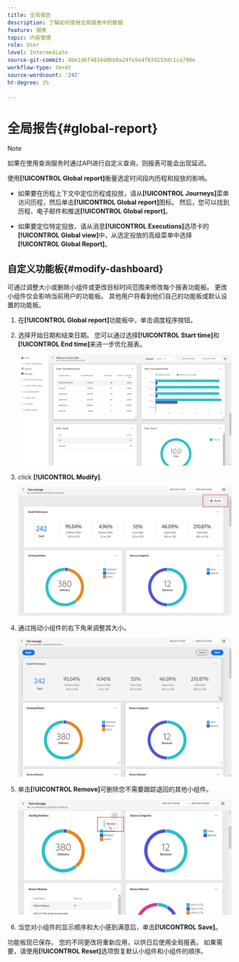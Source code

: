 ```yaml
---
title: 全局报告
description: 了解如何使用全局报表中的数据
feature: 报表
topic: 内容管理
role: User
level: Intermediate
source-git-commit: 4be1d6f4034a0bb0a24fe5e4f634253dc1ca798e
workflow-type: tm+mt
source-wordcount: '242'
ht-degree: 2%

---
```


# 全局报告{#global-report}

>[!NOTE]
>
> 如果在使用查询服务时通过API进行自定义查询，则报表可能会出现延迟。

使用&#x200B;**[!UICONTROL Global report]**&#x200B;衡量选定时间段内历程和投放的影响。

* 如果要在历程上下文中定位历程或投放，请从&#x200B;**[!UICONTROL Journeys]**&#x200B;菜单访问历程，然后单击&#x200B;**[!UICONTROL Global report]**&#x200B;图标。 然后，您可以找到历程、电子邮件和推送&#x200B;**[!UICONTROL Global report]**。

* 如果要定位特定投放，请从消息&#x200B;**[!UICONTROL Executions]**&#x200B;选项卡的&#x200B;**[!UICONTROL Global view]**&#x200B;中，从选定投放的高级菜单中选择&#x200B;**[!UICONTROL Global Report]**。

## 自定义功能板{#modify-dashboard}

可通过调整大小或删除小组件或更改目标时间范围来修改每个报表功能板。 更改小组件仅会影响当前用户的功能板。 其他用户将看到他们自己的功能板或默认设置的功能板。

1. 在&#x200B;**[!UICONTROL Global report]**&#x200B;功能板中，单击调度程序按钮。

1. 选择开始日期和结束日期。 您可以通过选择&#x200B;**[!UICONTROL Start time]**&#x200B;和&#x200B;**[!UICONTROL End time]**&#x200B;来进一步优化报表。

   ![](../assets/global_report_6.png)

1. click **[!UICONTROL Modify]**.

   ![](../assets/global_report_8.png)

1. 通过拖动小组件的右下角来调整其大小。

   ![](../assets/global_report_9.png)

1. 单击&#x200B;**[!UICONTROL Remove]**&#x200B;可删除您不需要跟踪退回的其他小组件。

   ![](../assets/global_report_10.png)

1. 当您对小组件的显示顺序和大小感到满意后，单击&#x200B;**[!UICONTROL Save]**。

功能板现已保存。 您的不同更改将重新应用，以供日后使用全局报表。 如果需要，请使用&#x200B;**[!UICONTROL Reset]**&#x200B;选项恢复默认小组件和小组件的顺序。
